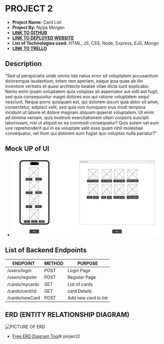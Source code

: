 # PROJECT 2

- **Project Name:** Card List
- **Project By:**   Nyijia Morgan
- [**LINK TO GITHUB**](https://github.com/nmorgan24/project2)
- [**LINK TO DEPLOYED WEBSITE**](https://project2-q0f5.onrender.com)
- **List of Technologies used:** HTML, JS, CSS, Node, Express, EJS, Mongo
- [**LINK TO TRELLO**](http://www.render.com)

## Description

"Sed ut perspiciatis unde omnis iste natus error sit voluptatem accusantium doloremque laudantium, totam rem aperiam, eaque ipsa quae ab illo inventore veritatis et quasi architecto beatae vitae dicta sunt explicabo. Nemo enim ipsam voluptatem quia voluptas sit aspernatur aut odit aut fugit, sed quia consequuntur magni dolores eos qui ratione voluptatem sequi nesciunt. Neque porro quisquam est, qui dolorem ipsum quia dolor sit amet, consectetur, adipisci velit, sed quia non numquam eius modi tempora incidunt ut labore et dolore magnam aliquam quaerat voluptatem. Ut enim ad minima veniam, quis nostrum exercitationem ullam corporis suscipit laboriosam, nisi ut aliquid ex ea commodi consequatur? Quis autem vel eum iure reprehenderit qui in ea voluptate velit esse quam nihil molestiae consequatur, vel illum qui dolorem eum fugiat quo voluptas nulla pariatur?"

## Mock UP of UI

- ![Desktop View & Mobile View](./images/Screenshot%202023-07-09%20110102.png)


## List of Backend Endpoints

| ENDPOINT | METHOD | PURPOSE |
|----------|--------|---------|
|/users/login | POST | Login Page |
|/users/register | POST | Register Page |
|/cards/mycards | GET | List of cards |
|/cards/card/id: | GET | card Details |
|/cards/newCard | POST | Add new card to list |


## ERD (ENTITY RELATIONSHIP DIAGRAM)

![PICTURE OF ERD](http://imgur.com)

- [Free ERD Diagram Tool](https://dbdiagram.io/home)# project2
